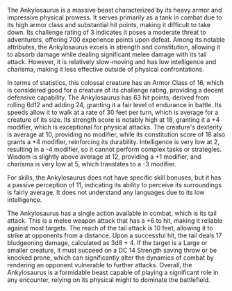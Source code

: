 The Ankylosaurus is a massive beast characterized by its heavy armor and impressive physical prowess. It serves primarily as a tank in combat due to its high armor class and substantial hit points, making it difficult to take down. Its challenge rating of 3 indicates it poses a moderate threat to adventurers, offering 700 experience points upon defeat. Among its notable attributes, the Ankylosaurus excels in strength and constitution, allowing it to absorb damage while dealing significant melee damage with its tail attack. However, it is relatively slow-moving and has low intelligence and charisma, making it less effective outside of physical confrontations. 

In terms of statistics, this colossal creature has an Armor Class of 16, which is considered good for a creature of its challenge rating, providing a decent defensive capability. The Ankylosaurus has 63 hit points, derived from rolling 6d12 and adding 24, granting it a fair level of endurance in battle. Its speeds allow it to walk at a rate of 30 feet per turn, which is average for a creature of its size. Its strength score is notably high at 18, granting it a +4 modifier, which is exceptional for physical attacks. The creature's dexterity is average at 10, providing no modifier, while its constitution score of 18 also grants a +4 modifier, reinforcing its durability. Intelligence is very low at 2, resulting in a -4 modifier, so it cannot perform complex tasks or strategies. Wisdom is slightly above average at 12, providing a +1 modifier, and charisma is very low at 5, which translates to a -3 modifier.

For skills, the Ankylosaurus does not have specific skill bonuses, but it has a passive perception of 11, indicating its ability to perceive its surroundings is fairly average. It does not understand any languages due to its low intelligence.

The Ankylosaurus has a single action available in combat, which is its tail attack. This is a melee weapon attack that has a +6 to hit, making it reliable against most targets. The reach of the tail attack is 10 feet, allowing it to strike at opponents from a distance. Upon a successful hit, the tail deals 17 bludgeoning damage, calculated as 3d8 + 4. If the target is a Large or smaller creature, it must succeed on a DC 14 Strength saving throw or be knocked prone, which can significantly alter the dynamics of combat by rendering an opponent vulnerable to further attacks. Overall, the Ankylosaurus is a formidable beast capable of playing a significant role in any encounter, relying on its physical might to dominate the battlefield.